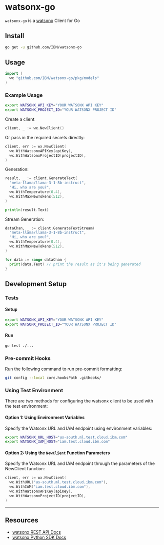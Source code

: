 # watsonx-go

`watsonx-go` is a [watsonx](https://www.ibm.com/watsonx) Client for Go

## Install

```sh
go get -u github.com/IBM/watsonx-go
```

## Usage

```go
import (
  wx "github.com/IBM/watsonx-go/pkg/models"
)
```

### Example Usage

```sh
export WATSONX_API_KEY="YOUR WATSONX API KEY"
export WATSONX_PROJECT_ID="YOUR WATSONX PROJECT ID"
```

Create a client:

```go
client, _ := wx.NewClient()
```

Or pass in the required secrets directly:

```go
client, err := wx.NewClient(
  wx.WithWatsonxAPIKey(apiKey),
  wx.WithWatsonxProjectID(projectID),
)
```

Generation:

```go
result, _ := client.GenerateText(
  "meta-llama/llama-3-1-8b-instruct",
  "Hi, who are you?",
  wx.WithTemperature(0.4),
  wx.WithMaxNewTokens(512),
)

println(result.Text)
```

Stream Generation:

```go
dataChan, _ := client.GenerateTextStream(
  "meta-llama/llama-3-1-8b-instruct",
  "Hi, who are you?",
  wx.WithTemperature(0.4),
  wx.WithMaxNewTokens(512),
)

for data := range dataChan {
  print(data.Text) // print the result as it's being generated
}
```

## Development Setup

### Tests

#### Setup

```sh
export WATSONX_API_KEY="YOUR WATSONX API KEY"
export WATSONX_PROJECT_ID="YOUR WATSONX PROJECT ID"
```

#### Run

```sh
go test ./...
```

### Pre-commit Hooks

Run the following command to run pre-commit formatting:

```sh
git config --local core.hooksPath .githooks/
```

### Using Test Environment

There are two methods for configuring the watsonx client to be used with the test environment:

#### Option 1: Using Environment Variables

Specify the Watsonx URL and IAM endpoint using environment variables:

```sh
export WATSONX_URL_HOST="us-south.ml.test.cloud.ibm.com"
export WATSONX_IAM_HOST="iam.test.cloud.ibm.com"
```

#### Option 2: Using the `NewClient` Function Parameters

Specify the Watsonx URL and IAM endpoint through the parameters of the NewClient function:

```go
client, err := wx.NewClient(
  wx.WithURL("us-south.ml.test.cloud.ibm.com"),
  wx.WithIAM("iam.test.cloud.ibm.com"),
  wx.WithWatsonxAPIKey(apiKey),
  wx.WithWatsonxProjectID(projectID),
)
```

---

## Resources

- [watsonx REST API Docs](https://cloud.ibm.com/apidocs/watsonx-ai)
- [watsonx Python SDK Docs](https://ibm.github.io/watson-machine-learning-sdk)
